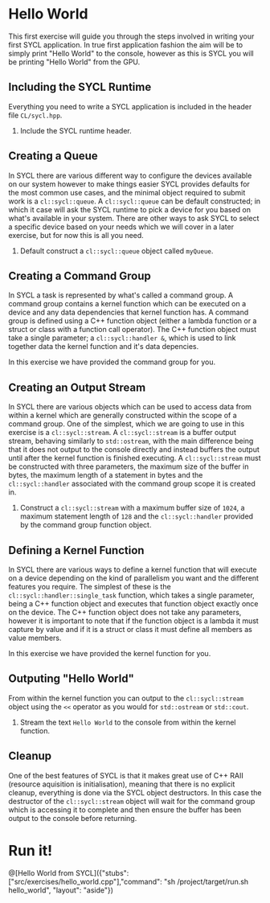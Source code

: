 # Hello World

This first exercise will guide you through the steps involved in writing your first SYCL application. In true first application fashion the aim will be to simply print "Hello World" to the console, however as this is SYCL you will be printing "Hello World" from the GPU.

## Including the SYCL Runtime

Everything you need to write a SYCL application is included in the header file `CL/sycl.hpp`.

1. Include the SYCL runtime header.

## Creating a Queue

In SYCL there are various different way to configure the devices available on our system however to make things easier SYCL provides defaults for the most common use cases, and the minimal object required to submit work is a `cl::sycl::queue`. A `cl::sycl::queue` can be default constructed; in which it case will ask the SYCL runtime to pick a device for you based on what's available in your system. There are other ways to ask SYCL to select a specific device based on your needs which we will cover in a later exercise, but for now this is all you need.

1. Default construct a `cl::sycl::queue` object called `myQueue`.

## Creating a Command Group

In SYCL a task is represented by what's called a command group. A command group contains a kernel function which can be executed on a device and any data dependencies that kernel function has. A command group is defined using a C++ function object (either a lambda function or a struct or class with a function call operator). The C++ function object must take a single parameter; a `cl::sycl::handler &`, which is used to link together data the kernel function and it's data depencies.

In this exercise we have provided the command group for you.

## Creating an Output Stream

In SYCL there are various objects which can be used to access data from within a kernel which are generally constructed within the scope of a command group. One of the simplest, which we are going to use in this exercise is a `cl::sycl::stream`. A `cl::sycl::stream` is a buffer output stream, behaving similarly to `std::ostream`, with the main difference being that it does not output to the console directly and instead buffers the output until after the kernel function is finished executing. A `cl::sycl::stream` must be constructed with three parameters, the maximum size of the buffer in bytes, the maximum length of a statement in bytes and the `cl::sycl::handler` associated with the command group scope it is created in.

1. Construct a `cl::sycl::stream` with a maximum buffer size of `1024`, a maximum statement length of `128` and the `cl::sycl::handler` provided by the command group function object.

## Defining a Kernel Function

In SYCL there are various ways to define a kernel function that will execute on a device depending on the kind of parallelism you want and the different features you require. The simplest of these is the `cl::sycl::handler::single_task` function, which takes a single parameter, being a C++ function object and executes that function object exactly once on the device. The C++ function object does not take any parameters, however it is important to note that if the function object is a lambda it must capture by value and if it is a struct or class it must define all members as value members.

In this exercise we have provided the kernel function for you.

## Outputing "Hello World"

From within the kernel function you can output to the `cl::sycl::stream` object using the `<<` operator as you would for `std::ostream` or `std::cout`.

1. Stream the text `Hello World` to the console from within the kernel function. 

## Cleanup

One of the best features of SYCL is that it makes great use of C++ RAII (resource aquisition is initialisation), meaning that there is no explicit cleanup, everything is done via the SYCL object destructors. In this case the destructor of the `cl::sycl::stream` object will wait for the command group which is accessing it to complete and then ensure the buffer has been output to the console before returning.

# Run it!

@[Hello World from SYCL]({"stubs": ["src/exercises/hello_world.cpp"],"command": "sh /project/target/run.sh hello_world", "layout": "aside"})
